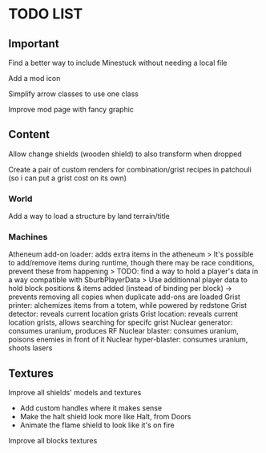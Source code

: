 # TODO LIST #

## Important ##

Find a better way to include Minestuck without needing a local file

Add a mod icon

Simplify arrow classes to use one class

Improve mod page with fancy graphic

## Content ##

Allow change shields (wooden shield) to also transform when dropped

Create a pair of custom renders for combination/grist recipes in patchouli (so i can put a grist cost on its own)

### World ###

Add a way to load a structure by land terrain/title

### Machines ###

Atheneum add-on loader: adds extra items in the atheneum
\> It's possible to add/remove items during runtime, though there may be race conditions, prevent these from happening
\> TODO: find a way to hold a player's data in a way compatible with SburbPlayerData
\> Use additionnal player data to hold block positions & items added (instead of binding per block) -> prevents removing all copies when duplicate add-ons are loaded
Grist printer: alchemizes items from a totem, while powered by redstone
Grist detector: reveals current location grists
Grist location: reveals current location grists, allows searching for specifc grist
Nuclear generator: consumes uranium, produces RF
Nuclear blaster: consumes uranium, poisons enemies in front of it
Nuclear hyper-blaster: consumes uranium, shoots lasers

## Textures ##

Improve all shields' models and textures

- Add custom handles where it makes sense
- Make the halt shield look more like Halt, from Doors
- Animate the flame shield to look like it's on fire

Improve all blocks textures
